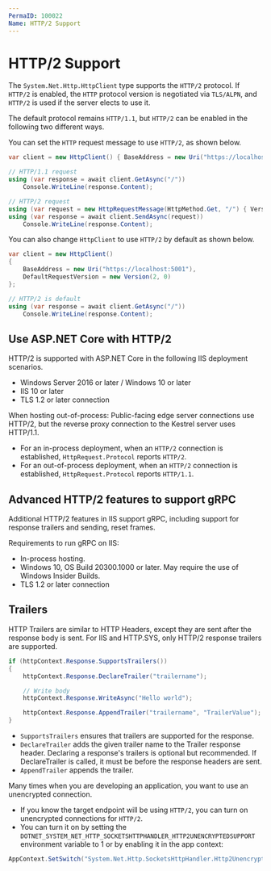 ```yaml
---
PermaID: 100022
Name: HTTP/2 Support
---
```


# HTTP/2 Support

The `System.Net.Http.HttpClient` type supports the `HTTP/2` protocol. If `HTTP/2` is enabled, the `HTTP` protocol version is negotiated via `TLS/ALPN`, and `HTTP/2` is used if the server elects to use it.

The default protocol remains `HTTP/1.1`, but `HTTP/2` can be enabled in the following two different ways. 

You can set the `HTTP` request message to use `HTTP/2`, as shown below.

```csharp
var client = new HttpClient() { BaseAddress = new Uri("https://localhost:5001") };

// HTTP/1.1 request
using (var response = await client.GetAsync("/"))
    Console.WriteLine(response.Content);

// HTTP/2 request
using (var request = new HttpRequestMessage(HttpMethod.Get, "/") { Version = new Version(2, 0) })
using (var response = await client.SendAsync(request))
    Console.WriteLine(response.Content);
```

You can also change `HttpClient` to use `HTTP/2` by default as shown below.

```csharp
var client = new HttpClient()
{
    BaseAddress = new Uri("https://localhost:5001"),
    DefaultRequestVersion = new Version(2, 0)
};

// HTTP/2 is default
using (var response = await client.GetAsync("/"))
    Console.WriteLine(response.Content);
```

## Use ASP.NET Core with HTTP/2

HTTP/2 is supported with ASP.NET Core in the following IIS deployment scenarios.

 - Windows Server 2016 or later / Windows 10 or later
 - IIS 10 or later
 - TLS 1.2 or later connection

When hosting out-of-process: Public-facing edge server connections use HTTP/2, but the reverse proxy connection to the Kestrel server uses HTTP/1.1.

 - For an in-process deployment, when an `HTTP/2` connection is established, `HttpRequest.Protocol` reports `HTTP/2`. 
 - For an out-of-process deployment, when an `HTTP/2` connection is established, `HttpRequest.Protocol` reports `HTTP/1.1`.

## Advanced HTTP/2 features to support gRPC

Additional HTTP/2 features in IIS support gRPC, including support for response trailers and sending, reset frames.

Requirements to run gRPC on IIS:

 - In-process hosting.
 - Windows 10, OS Build 20300.1000 or later. May require the use of Windows Insider Builds.
 - TLS 1.2 or later connection

## Trailers

HTTP Trailers are similar to HTTP Headers, except they are sent after the response body is sent. For IIS and HTTP.SYS, only HTTP/2 response trailers are supported.

```csharp
if (httpContext.Response.SupportsTrailers())
{
    httpContext.Response.DeclareTrailer("trailername");	

    // Write body
    httpContext.Response.WriteAsync("Hello world");

    httpContext.Response.AppendTrailer("trailername", "TrailerValue");
}
```

 - `SupportsTrailers` ensures that trailers are supported for the response.
 - `DeclareTrailer` adds the given trailer name to the Trailer response header. Declaring a response's trailers is optional but recommended. If DeclareTrailer is called, it must be before the response headers are sent.
 - `AppendTrailer` appends the trailer.

Many times when you are developing an application, you want to use an unencrypted connection. 

 - If you know the target endpoint will be using `HTTP/2`, you can turn on unencrypted connections for `HTTP/2`. 
 - You can turn it on by setting the `DOTNET_SYSTEM_NET_HTTP_SOCKETSHTTPHANDLER_HTTP2UNENCRYPTEDSUPPORT` environment variable to 1 or by enabling it in the app context:

```csharp
AppContext.SetSwitch("System.Net.Http.SocketsHttpHandler.Http2UnencryptedSupport", true);
```
